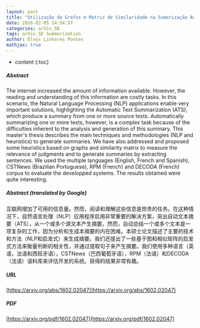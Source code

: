 ```yaml
---
layout: post
title: "Utilização de Grafos e Matriz de Similaridade na Sumarização Automática de Documentos Baseada em Extração de Frases"
date: 2016-02-05 14:54:57
categories: arXiv_SD
tags: arXiv_SD Summarization
author: Elvys Linhares Pontes
mathjax: true
---
```


* content
{:toc}

##### Abstract
The internet increased the amount of information available. However, the reading and understanding of this information are costly tasks. In this scenario, the Natural Language Processing (NLP) applications enable very important solutions, highlighting the Automatic Text Summarization (ATS), which produce a summary from one or more source texts. Automatically summarizing one or more texts, however, is a complex task because of the difficulties inherent to the analysis and generation of this summary. This master's thesis describes the main techniques and methodologies (NLP and heuristics) to generate summaries. We have also addressed and proposed some heuristics based on graphs and similarity matrix to measure the relevance of judgments and to generate summaries by extracting sentences. We used the multiple languages (English, French and Spanish), CSTNews (Brazilian Portuguese), RPM (French) and DECODA (French) corpus to evaluate the developped systems. The results obtained were quite interesting.

##### Abstract (translated by Google)
互联网增加了可用的信息量。然而，阅读和理解这些信息是昂贵的任务。在这种情况下，自然语言处理（NLP）应用程序启用非常重要的解决方案，突出自动文本摘要（ATS），从一个或多个源文本产生摘要。然而，自动总结一个或多个文本是一项复杂的工作，因为分析和生成本摘要的内在困难。本硕士论文描述了主要的技术和方法（NLP和启发式）来生成摘要。我们还提出了一些基于图和相似矩阵的启发式方法来衡量判断的相关性，并通过提取句子来产生摘要。我们使用多种语言（英语，法语和西班牙语），CSTNews（巴西葡萄牙语），RPM（法语）和DECODA（法语）语料库来评估开发的系统。获得的结果非常有趣。

##### URL
[https://arxiv.org/abs/1602.02047](https://arxiv.org/abs/1602.02047)

##### PDF
[https://arxiv.org/pdf/1602.02047](https://arxiv.org/pdf/1602.02047)

